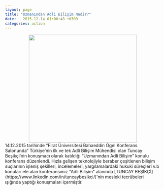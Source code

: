 ```yaml
---
layout: page
title: "Uzmanından Adli Bilişim Nedir?"
date:   2015-12-14 01:00:48 +0300
categories: action
---
```

<div align="center"><img src="https://fuadlibilisim.github.io/abt/assets/img/Uzmanindan-adli-bilisim.jpeg"  width="350"></div>
14.12.2015 tarihinde “Fırat Üniversitesi Bahaeddin Ögel Konferans Salonunda” Türkiye’nin ilk ve tek Adli Bilişim Mühendisi olan Tuncay Beşikçi’nin konuşmacı olarak katıldığı “Uzmanından Adli Bilişim” konulu konferans düzenlendi. Hızla gelişen teknolojiyle beraber çeşitlenen bilişim suçlarının işleniş şekilleri, incelemeleri, yargılamalardaki hukuki süreçleri v.b konuları ele alan konferansımız "Adli Bilişim" alanında [TUNCAY BEŞİKÇİ](https://www.linkedin.com/in/tuncaybesikci/)'nin mesleki tecrübeleri ışığında yaptığı konuşmaları içermiştir.

